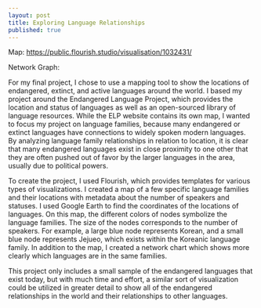 ```yaml
---
layout: post
title: Exploring Language Relationships
published: true
---
```

Map: <https://public.flourish.studio/visualisation/1032431/>
<p>Network Graph: <https://public.flourish.studio/visualisation/1032788/> </p>

For my final project, I chose to use a mapping tool to show the locations of endangered, extinct, and active languages around the world. I based my project around the Endangered Language Project, which provides the location and status of languages as well as an open-sourced library of language resources. While the ELP website contains its own map, I wanted to focus my project on language families, because many endangered or extinct languages have connections to widely spoken modern languages. By analyzing language family relationships in relation to location, it is clear that many endangered languages exist in close proximity to one other that they are often pushed out of favor by the larger languages in the area, usually due to political powers. 

To create the project, I used Flourish, which provides templates for various types of visualizations. I created a map of a few specific language families and their locations with metadata about the number of speakers and statuses. I used Google Earth to find the coordinates of the locations of languages. On this map, the different colors of nodes symbolize the language families. The size of the nodes corresponds to the number of speakers. For example, a large blue node represents Korean, and a small blue node represents Jejueo, which exists within the Koreanic language family. In addition to the map, I created a network chart which shows more clearly which languages are in the same families.

This project only includes a small sample of the endangered languages that exist today, but with much time and effort, a similar sort of visualization could be utilized in greater detail to show all of the endangered relationships in the world and their relationships to other languages. 


